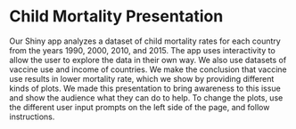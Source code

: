 # Child Mortality Presentation

Our Shiny app analyzes a dataset of child mortality rates for each country from the years 1990, 2000, 2010, and 2015. The app uses interactivity to allow the user to explore the data in their own way. We also use datasets of vaccine use and income of countries. We make the conclusion that vaccine use results in lower mortality rate, which we show by providing different kinds of plots. We made this presentation to bring awareness to this issue and show the audience what they can do to help. To change the plots, use the different user input prompts on the left side of the page, and follow instructions.
